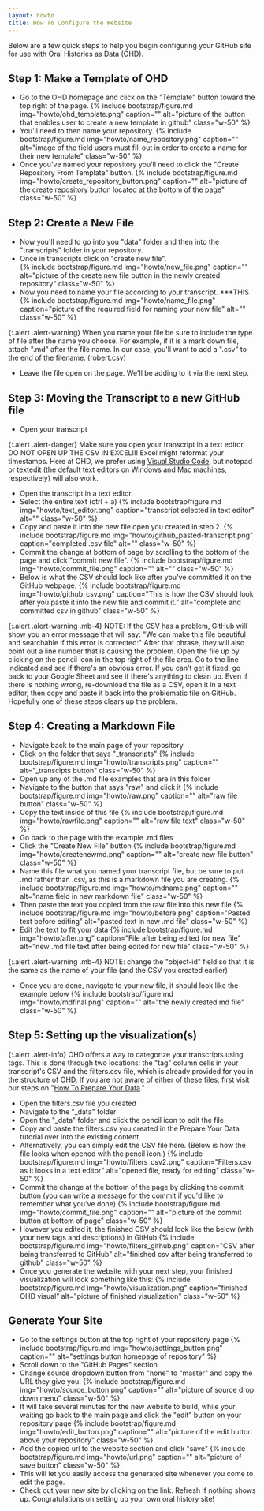 ```yaml
---
layout: howto
title: How To Configure the Website
---
```


Below are a few quick steps to help you begin configuring your GitHub site for use with Oral Histories as Data (OHD). 

## Step 1: Make a Template of OHD

- Go to the OHD homepage and click on the "Template" button toward the top right of the page. 
{% include bootstrap/figure.md img="howto/ohd_template.png" caption="" alt="picture of the button that enables user to create a new template in github" class="w-50" %}
- You'll need to then name your repository.
{% include bootstrap/figure.md img="howto/name_repository.png" caption="" alt="image of the field users must fill out in order to create a name for their new template" class="w-50" %}
- Once you've named your repository you'll need to click the "Create Repository From Template" button. 
{% include bootstrap/figure.md img="howto/create_repository_button.png" caption="" alt="picture of the create repository button located at the bottom of the page" class="w-50" %}

## Step 2: Create a New File

- Now you'll need to go into you "data" folder and then into the "transcripts" folder in your repository. 
- Once in transcripts click on "create new file".  
{% include bootstrap/figure.md img="howto/new_file.png" caption="" alt="picture of the create new file button in the newly created repository" class="w-50" %}
- Now you need to name your file according to your transcript. ***THIS 
{% include bootstrap/figure.md img="howto/name_file.png" caption="picture of the required field for naming your new file" alt="" class="w-50" %}

{:.alert .alert-warning}
When you name your file be sure to include the type of file after the name you choose. For example, if it is a mark down file, attach ".md" after the file name. In our case, you'll want to add a ".csv" to the end of the filename. (robert.csv)
- Leave the file open on the page. We'll be adding to it via the next step.

## Step 3: Moving the Transcript to a new GitHub file

- Open your transcript  

{:.alert .alert-danger}
Make sure you open your transcript in a text editor. DO NOT OPEN UP THE CSV IN EXCEL!!! Excel might reformat your timestamps. Here at OHD, we prefer using [Visual Studio Code](https://code.visualstudio.com/), but notepad or textedit (the default text editors on Windows and Mac machines, respectively) will also work. 
- Open the transcript in a text editor. 
- Select the entire text (ctrl + a) 
{% include bootstrap/figure.md img="howto/text_editor.png" caption="transcript selected in text editor" alt="" class="w-50" %}
- Copy and paste it into the new file open you created in step 2. 
{% include bootstrap/figure.md img="howto/github_pasted-transcript.png" caption="completed .csv file" alt="" class="w-50" %}
- Commit the change at bottom of page by scrolling to the bottom of the page and click "commit new file". 
{% include bootstrap/figure.md img="howto/commit_file.png" caption="" alt="" class="w-50" %}
- Below is what the CSV should look like after you've committed it on the GitHub webpage. 
{% include bootstrap/figure.md img="howto/github_csv.png" caption="This is how the CSV should look after you paste it into the new file and commit it." alt="complete and committed csv in github" class="w-50" %}

{:.alert .alert-warning .mb-4}
NOTE: If the CSV has a problem, GitHub will show you an error message that will say: "We can make this file beautiful and searchable if this error is corrected:" After that phrase, they will also point out a line number that is causing the problem. Open the file up by clicking on the pencil icon in the top right of the file area. Go to the line indicated and see if there's an obvious error. If you can't get it fixed, go back to your Google Sheet and see if there's anything to clean up. Even if there is nothing wrong, re-download the file as a CSV, open it in a text editor, then copy and paste it back into the problematic file on GitHub. Hopefully one of these steps clears up the problem. 

## Step 4: Creating a Markdown File

- Navigate back to the main page of your repository
- Click on the folder that says "_transcripts" 
{% include bootstrap/figure.md img="howto/transcripts.png" caption="" alt="_transcipts button" class="w-50" %}
- Open up any of the .md file examples that are in this folder
- Navigate to the button that says "raw" and click it
{% include bootstrap/figure.md img="howto/raw.png" caption="" alt="raw file button" class="w-50" %}
- Copy the text inside of this file
{% include bootstrap/figure.md img="howto/rawfile.png" caption="" alt="raw file text" class="w-50" %}
- Go back to the page with the example .md files
- Click the "Create New File" button
{% include bootstrap/figure.md img="howto/createnewmd.png" caption="" alt="create new file button" class="w-50" %}
- Name this file what you named your transcript file, but be sure to put .md rather than .csv, as this is a markdown file you are creating. 
{% include bootstrap/figure.md img="howto/mdname.png" caption="" alt="name field in new markdown file" class="w-50" %}
- Then paste the text you copied from the raw file into this new file
{% include bootstrap/figure.md img="howto/before.png" caption="Pasted text before editing" alt="pasted text in new .md file" class="w-50" %}
- Edit the text to fit your data 
{% include bootstrap/figure.md img="howto/after.png" caption="File after being edited for new file" alt="new .md file text after being edited for new file" class="w-50" %}


{:.alert .alert-warning .mb-4}
NOTE: change the "object-id" field so that it is the same as the name of your file (and the CSV you created earlier)

- Once you are done, navigate to your new file, it should look like the example below
{% include bootstrap/figure.md img="howto/mdfinal.png" caption="" alt="the newly created md file" class="w-50" %}



## Step 5: Setting up the visualization(s)

{:.alert .alert-info}
OHD offers a way to categorize your transcripts using tags. This is done through two locations: the "tag" column cells in your transcript's CSV and the filters.csv file, which is already provided for you in the structure of OHD. If you are not aware of either of these files, first visit our steps on "[How To Prepare Your Data](prepareyourdata.html)." 

- Open the filters.csv file you created
- Navigate to the "_data" folder 
- Open the "_data" folder and click the pencil icon to edit the file
- Copy and paste the filters.csv you created in the Prepare Your Data tutorial over into the existing content. 
- Alternatively, you can simply edit the CSV file here. (Below is how the file looks when opened with the pencil icon.)
{% include bootstrap/figure.md img="howto/filters_csv2.png" caption="Filters.csv as it looks in a text editor" alt="opened file, ready for editing" class="w-50" %}
- Commit the change at the bottom of the page by clicking the commit button (you can write a message for the commit if you'd like to remember what you've done)
{% include bootstrap/figure.md img="howto/commit_file.png" caption="" alt="picture of the commit button at bottom of page" class="w-50" %}
- However you edited it, the finished CSV should look like the below (with your new tags and descriptions) in GitHub
{% include bootstrap/figure.md img="howto/filters_github.png" caption="CSV after being transferred to GitHub" alt="finished csv after being transferred to github" class="w-50" %}
- Once you generate the website with your next step, your finished visualization will look something like this: 
{% include bootstrap/figure.md img="howto/visualization.png" caption="finished OHD visual" alt="picture of finished visualization" class="w-50" %}

## Generate Your Site

- Go to the settings button at the top right of your repository page
{% include bootstrap/figure.md img="howto/settings_button.png" caption="" alt="settings button homepage of repository" %}
- Scroll down to the "GitHub Pages" section
- Change source dropdown button from "none" to "master" and copy the URL they give you. 
{% include bootstrap/figure.md img="howto/source_button.png" caption="" alt="picture of source drop down menu" class="w-50" %}
- It will take several minutes for the new website to build, while your waiting go back to the main page and click the "edit" button on your repository page
{% include bootstrap/figure.md img="howto/edit_button.png" caption="" alt="picture of the edit button above your repository" class="w-50" %}
- Add the copied url to the website section and click "save" 
{% include bootstrap/figure.md img="howto/url.png" caption="" alt="picture of save button" class="w-50" %}
- This will let you easily access the generated site whenever you come to edit the page. 
- Check out your new site by clicking on the link. Refresh if nothing shows up. Congratulations on setting up your own oral history site!

